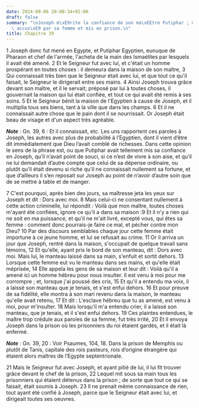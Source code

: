 ```yaml
---
date: 2024-09-06 20:00:34+02:00
draft: false
summary: "\nJoseph m\xE9rite la confiance de son ma\xEEtre Putiphar ; mais il est\
  \ accus\xE9 par sa femme et mis en prison.\n"
title: Chapitre 39
---
```





1 Joseph donc fut mené en Egypte, et Putiphar Egyptien, eunuque de Pharaon et chef de l'armée, l'acheta de la main des Ismaélites par lesquels il avait été amené. 2 Et le Seigneur fut avec lui, et c'était un homme prospérant en toutes choses : il demeura dans la maison de son maître, 3 Qui connaissait très bien que le Seigneur était avec lui, et que tout ce qu'il faisait, le Seigneur le dirigerait entre ses mains. 4 Ainsi Joseph trouva grâce devant son maître, et il le servait; préposé par lui à toutes choses, il gouvernait la maison qui lui était confiée, et tout ce qui avait été remis à ses soins. 5 Et le Seigneur bénit la maison de l'Egyptien à cause de Joseph, et il multiplia tous ses biens, tant à la ville que dans les champs. 6 Et il ne connaissait autre chose que le pain dont il se nourrissait. Or Joseph était beau de visage et d'un aspect très agréable.

***Note*** :  Gn. 39, 6 : Et il connaissait, etc. Les uns rapportent ces paroles à Joseph, les autres avec plus de probabilité à l’Egyptien, dont il vient d’être dit immédiatement que Dieu l’avait comblé de richesses. Dans cette opinion le sens de la phrase est, ou que Putiphar avait tellement mis sa confiance en Joseph, qu’il n’avait point de souci, si ce n’est de vivre à son aise, et qu’il ne lui demandait d’autre compte que celui de sa dépense ordinaire, ou plutôt qu’il était devenu si riche qu’il ne connaissait nullement sa fortune, et que d’ailleurs il s’en reposait sur Joseph au point de n’avoir d’autre soin que de se mettre à table et de manger.


7 C'est pourquoi, après bien des jours, sa maîtresse jeta les yeux sur Joseph et dit : Dors avec moi. 8 Mais celui-ci ne consentant nullement à cette action criminelle, lui répondit : Voilà que mon maître, toutes choses m'ayant été confiées, ignore ce qu'il a dans sa maison :9 Et il n'y a rien qui ne soit en ma puissance, et qu'il ne m'ait livré, excepté vous, qui êtes sa femme : comment donc pourrais-je faire ce mal, et pécher contre mon Dieu? 10 Par des discours semblables chaque jour cette femme était importune à ce jeune homme, et lui se refusait au crime. 11 Or il arriva un jour que Joseph, rentré dans la maison, s'occupait de quelque travail sans témoins, 12 Et qu'elle, ayant pris le bord de son manteau, dit : Dors avec moi. Mais lui, le manteau laissé dans sa main, s'enfuit et sortit dehors. 13 Lorsque cette femme eut vu le manteau dans ses mains, et qu'elle était méprisée, 14 Elle appela les gens de sa maison et leur dit : Voilà qu'il a amené ici un homme hébreu pour nous insulter. Il est venu à moi pour
me corrompre ; et, lorsque j'ai poussé des cris, 15 Et qu'il a entendu ma voix, il a laissé son manteau que je tenais, et s'est enfui dehors. 16 Et pour preuve de sa fidélité, elle montra à son mari revenu dans la maison, le manteau qu'elle avait retenu, 17 Et dit : L'esclave hébreu que tu as amené, est venu à moi, pour m'insulter. 18 Mais lorsqu'il m'a entendu crier, il a laissé son manteau, que je tenais, et il s'est enfui dehors. 19 Ces plaintes entendues, le maître trop crédule aux paroles de sa femme, fut très irrité, 20 Et il envoya Joseph dans la prison où les prisonniers du roi étaient gardés, et il était là enfermé.

***Note*** :  Gn. 39, 20 : Voir Psaumes, 104, 18. Dans la prison de Memphis ou plutôt de Tanis, capitale des rois pasteurs, rois d’origine étrangère qui étaient alors maîtres de l’Egypte septentrionale.


21 Mais le Seigneur fut avec Joseph, et ayant pitié de lui, il lui fit trouver grâce devant le chef de la prison, 22 Lequel mit sous sa main tous les prisonniers qui étaient détenus dans la prison ; de sorte que tout ce qui se faisait, était soumis à Joseph. 23 Il ne prenait même connaissance de rien, tout ayant été confié à Joseph, parce que le Seigneur était avec lui, et dirigeait toutes ses oeuvres.

